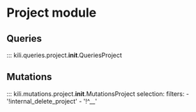 # Project module

## Queries
::: kili.queries.project.__init__.QueriesProject
## Mutations
::: kili.mutations.project.__init__.MutationsProject
    selection:
        filters:
            - '!internal_delete_project'
            - '!^__'
